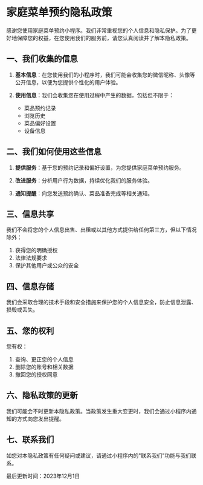 # 家庭菜单预约隐私政策

感谢您使用家庭菜单预约小程序。我们非常重视您的个人信息和隐私保护。为了更好地保障您的权益，在您使用我们的服务前，请您认真阅读并了解本隐私政策。

## 一、我们收集的信息

1. **基本信息**：在您使用我们的小程序时，我们可能会收集您的微信昵称、头像等公开信息，以便为您提供个性化的用户体验。

2. **使用信息**：我们会收集您在使用过程中产生的数据，包括但不限于：
   - 菜品预约记录
   - 浏览历史
   - 菜品偏好设置
   - 设备信息

## 二、我们如何使用这些信息

1. **提供服务**：基于您的预约记录和偏好设置，为您提供家庭菜单预约服务。

2. **改进服务**：分析用户行为数据，持续优化我们的服务体验。

3. **通知提醒**：向您发送预约确认、菜品准备完成等相关通知。

## 三、信息共享

我们不会将您的个人信息出售、出租或以其他方式提供给任何第三方，但以下情况除外：

1. 获得您的明确授权
2. 法律法规要求
3. 保护其他用户或公众的安全

## 四、信息存储

我们会采取合理的技术手段和安全措施来保护您的个人信息安全，防止信息泄露、损毁或丢失。

## 五、您的权利

您有权：
1. 查询、更正您的个人信息
2. 删除您的账号和相关数据
3. 撤回您的授权同意

## 六、隐私政策的更新

我们可能会不时更新本隐私政策。当政策发生重大变更时，我们会通过小程序内通知的方式向您发出提醒。

## 七、联系我们

如您对本隐私政策有任何疑问或建议，请通过小程序内的"联系我们"功能与我们联系。

最后更新时间：2023年12月1日 